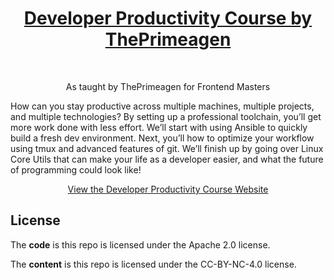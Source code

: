 <h1 align="center"><a href="https://frontendmasters.com/courses/developer-productivity/">Developer Productivity Course by ThePrimeagen</a></h1> <br>

<p align="center">
 As taught by ThePrimeagen for Frontend Masters
</p>

How can you stay productive across multiple machines, multiple projects, and multiple technologies? By setting up a professional toolchain, you’ll get more work done with less effort. We’ll start with using Ansible to quickly build a fresh dev environment. Next, you’ll how to optimize your workflow using tmux and advanced features of git. We’ll finish up by going over Linux Core Utils that can make your life as a developer easier, and what the future of programming could look like!

<p align="center">
  <a href="https://theprimeagen.github.io/dev-productivity/">View the Developer Productivity Course Website</a>
</p>

## License

The **code** is this repo is licensed under the Apache 2.0 license.

The **content** is this repo is licensed under the CC-BY-NC-4.0 license.
